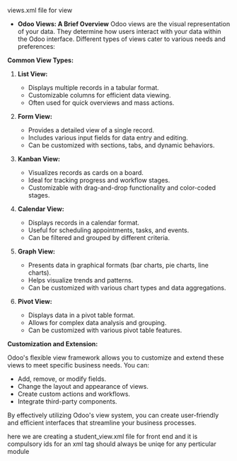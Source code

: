 views.xml file for view 

- **Odoo Views: A Brief Overview**
Odoo views are the visual representation of your data. They determine how users interact with your data within the Odoo interface. Different types of views cater to various needs and preferences:

**Common View Types:**

1. **List View:**
   - Displays multiple records in a tabular format.
   - Customizable columns for efficient data viewing.
   - Often used for quick overviews and mass actions.

2. **Form View:**
   - Provides a detailed view of a single record.
   - Includes various input fields for data entry and editing.
   - Can be customized with sections, tabs, and dynamic behaviors.

3. **Kanban View:**
   - Visualizes records as cards on a board.
   - Ideal for tracking progress and workflow stages.
   - Customizable with drag-and-drop functionality and color-coded stages.

4. **Calendar View:**
   - Displays records in a calendar format.
   - Useful for scheduling appointments, tasks, and events.
   - Can be filtered and grouped by different criteria.

5. **Graph View:**
   - Presents data in graphical formats (bar charts, pie charts, line charts).
   - Helps visualize trends and patterns.
   - Can be customized with various chart types and data aggregations.

6. **Pivot View:**
   - Displays data in a pivot table format.
   - Allows for complex data analysis and grouping.
   - Can be customized with various pivot table features.

**Customization and Extension:**

Odoo's flexible view framework allows you to customize and extend these views to meet specific business needs. You can:

- Add, remove, or modify fields.
- Change the layout and appearance of views.
- Create custom actions and workflows.
- Integrate third-party components.

By effectively utilizing Odoo's view system, you can create user-friendly and efficient interfaces that streamline your business processes.

here we are creating a student_view.xml file for front end and it is compulsory 
ids for an xml tag should always be uniqe for any perticular module 